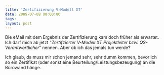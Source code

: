 ```yaml
---
title: 'Zertifizierung V-Modell XT'
date: 2009-07-08 00:00:00 
tags: 
layout: post
---
```

Die eMail mit dem Ergebnis der Zertifizierung kam doch fr&uuml;her als erwartet. Ich darf mich ab jetzt "<em>Zertifzierter V-Modell XT Projektleiter bzw. QS-Verantwortlicher</em>" nennen. Aber ob ich das jemals tun werde?<p />Ich glaub, da muss mir schon jemand sehr, sehr dumm kommen, bevor ich so ein Zertifikat (oder sonst eine Beurteilung/Leistungsbezeugung) an die B&uuml;rowand h&auml;nge.
